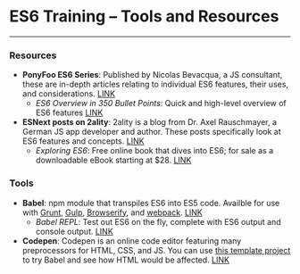 # ES6 Training – Tools and Resources
---

### Resources
* **PonyFoo ES6 Series**: Published by Nicolas Bevacqua, a JS consultant, these are in-depth articles relating to individual ES6 features, their uses, and considerations. [LINK](https://ponyfoo.com/articles/tagged/es6-in-depth)
	* *ES6 Overview in 350 Bullet Points*: Quick and high-level overview of ES6 features [LINK](https://ponyfoo.com/articles/es6)
* **ESNext posts on 2ality**: 2ality is a blog from Dr. Axel Rauschmayer, a German JS app developer and author. These posts specifically look at ES6 features and concepts. [LINK](http://www.2ality.com/search/label/esnext)
	* *Exploring ES6*: Free online book that dives into ES6; for sale as a downloadable eBook starting at $28. [LINK](http://exploringjs.com/es6/index.html)

### Tools
* **Babel**: npm module that transpiles ES6 into ES5 code. Availble for use with [Grunt](https://github.com/babel/grunt-babel), [Gulp](https://github.com/babel/gulp-babel), [Browserify](https://github.com/babel/babelify), and [webpack](https://github.com/babel/babel-loader). [LINK](http://babeljs.io/)
	* *Babel REPL*: Test out ES6 on the fly, complete with ES6 output and console output. [LINK](http://babeljs.io/)
* **Codepen**: Codepen is an online code editor featuring many preprocessors for HTML, CSS, and JS. You can use [this template project](http://codepen.io/gd-am/pen/wKbzjY?editors=101) to try Babel and see how HTML would be affected. [LINK](http://codepen.io/)

